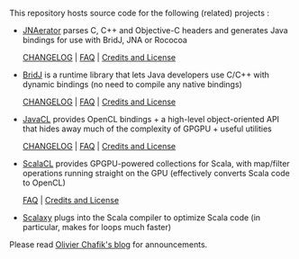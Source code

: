 This repository hosts source code for the following (related) projects :

*   [JNAerator](http://code.google.com/p/jnaerator/) parses C, C++ and Objective-C headers and generates Java bindings for use with BridJ, JNA or Rococoa

    [CHANGELOG](https://github.com/ochafik/nativelibs4java/blob/master/libraries/jnaerator/CHANGELOG) | [FAQ](http://code.google.com/p/jnaerator/wiki/JNAeratorFAQ) | [Credits and License](http://code.google.com/p/jnaerator/wiki/CreditsAndLicense)
*   [BridJ](http://code.google.com/p/bridj/) is a runtime library that lets Java developers use C/C++ with dynamic bindings (no need to compile any native bindings)

    [CHANGELOG](https://github.com/ochafik/nativelibs4java/blob/master/libraries/BridJ/CHANGELOG) | [FAQ](http://code.google.com/p/bridj/wiki/FAQ) | [Credits and License](http://code.google.com/p/bridj/wiki/CreditsAndLicense)
*   [JavaCL](http://code.google.com/p/javacl/) provides OpenCL bindings + a high-level object-oriented API that hides away much of the complexity of GPGPU + useful utilities

    [CHANGELOG](https://github.com/ochafik/nativelibs4java/blob/master/libraries/OpenCL/CHANGELOG) | [FAQ](http://code.google.com/p/javacl/wiki/FAQ) | [Credits and License](http://code.google.com/p/bridj/wiki/CreditsAndLicense)
*   [ScalaCL](http://code.google.com/p/scalacl/) provides GPGPU-powered collections for Scala, with map/filter operations running straight on the GPU (effectively converts Scala code to OpenCL)

    [FAQ](http://code.google.com/p/scalacl/wiki/FAQ) | [Credits and License](http://code.google.com/p/bridj/wiki/CreditsAndLicense)
*   [Scalaxy](http://code.google.com/p/scalaxy/) plugs into the Scala compiler to optimize Scala code (in particular, makes for loops much faster)

Please read [Olivier Chafik's blog](http://ochafik.com/blog/) for announcements.


